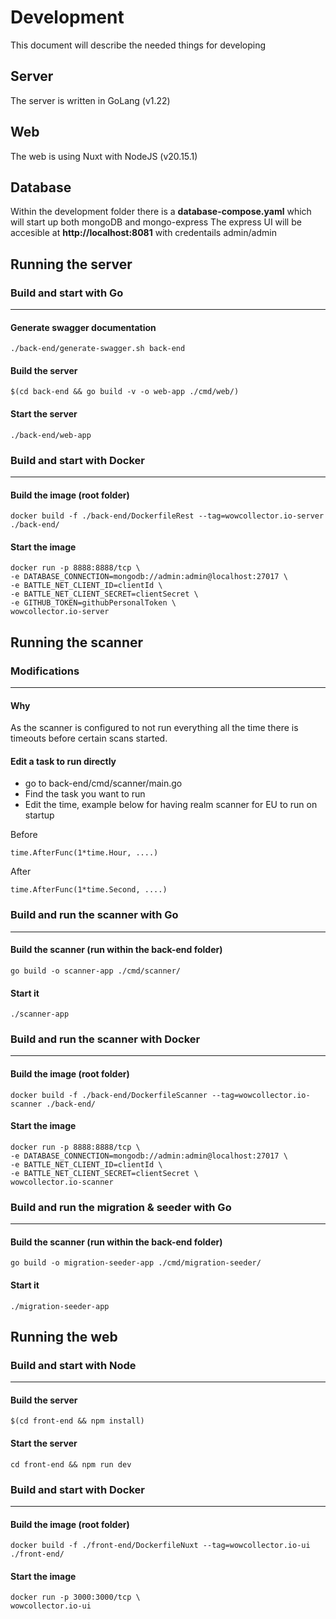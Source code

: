 # Development

This document will describe the needed things for developing

## Server

The server is written in GoLang (v1.22)

## Web

The web is using Nuxt with NodeJS (v20.15.1)

## Database

Within the development folder there is a **database-compose.yaml** which will start up both mongoDB and mongo-express
The express UI will be accesible at **http://localhost:8081** with credentails admin/admin

## Running the server

### Build and start with Go
---------
#### Generate swagger documentation
```
./back-end/generate-swagger.sh back-end
```
#### Build the server
```
$(cd back-end && go build -v -o web-app ./cmd/web/)
```

#### Start the server
```
./back-end/web-app
```

### Build and start with Docker
---------
#### Build the image (root folder)
```
docker build -f ./back-end/DockerfileRest --tag=wowcollector.io-server ./back-end/
```

#### Start the image
```
docker run -p 8888:8888/tcp \
-e DATABASE_CONNECTION=mongodb://admin:admin@localhost:27017 \
-e BATTLE_NET_CLIENT_ID=clientId \
-e BATTLE_NET_CLIENT_SECRET=clientSecret \
-e GITHUB_TOKEN=githubPersonalToken \
wowcollector.io-server
```

## Running the scanner

### Modifications
---------
#### Why
As the scanner is configured to not run everything all the time there is timeouts
before certain scans started.

#### Edit a task to run directly
- go to back-end/cmd/scanner/main.go
- Find the task you want to run
- Edit the time, example below for having realm scanner for EU to run on startup

Before
```
time.AfterFunc(1*time.Hour, ....)
```

After
```
time.AfterFunc(1*time.Second, ....)
```

### Build and run the scanner with Go 
---------
#### Build the scanner (run within the back-end folder)
```
go build -o scanner-app ./cmd/scanner/
```

#### Start it
```
./scanner-app
```

### Build and run the scanner with Docker
---------
#### Build the image (root folder)
```
docker build -f ./back-end/DockerfileScanner --tag=wowcollector.io-scanner ./back-end/
```

#### Start the image
```
docker run -p 8888:8888/tcp \
-e DATABASE_CONNECTION=mongodb://admin:admin@localhost:27017 \
-e BATTLE_NET_CLIENT_ID=clientId \
-e BATTLE_NET_CLIENT_SECRET=clientSecret \
wowcollector.io-scanner
```

### Build and run the migration & seeder with Go 
---------
#### Build the scanner (run within the back-end folder)
```
go build -o migration-seeder-app ./cmd/migration-seeder/
```

#### Start it
```
./migration-seeder-app
```

## Running the web

### Build and start with Node
---------
#### Build the server
```
$(cd front-end && npm install)
```

#### Start the server
```
cd front-end && npm run dev
```

### Build and start with Docker
---------
#### Build the image (root folder)
```
docker build -f ./front-end/DockerfileNuxt --tag=wowcollector.io-ui ./front-end/
```

#### Start the image
```
docker run -p 3000:3000/tcp \
wowcollector.io-ui
```